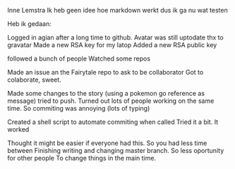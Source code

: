 Inne Lemstra
Ik heb geen idee hoe markdown werkt dus ik ga nu wat testen

Heb ik gedaan:

Logged in agian after a long time to github.
Avatar was still uptodate thx to gravatar
Made a new RSA key for my latop
Added a new RSA public key

followed a bunch of people
Watched some repos

Made an issue an the Fairytale repo to ask to be collaborator
Got to colaborate, sweet.

Made some changes to the story (using a pokemon go reference as message)
tried to push. Turned out lots of people working on the same time.
So commiting was annoying (lots of typing)

Created a shell script to automate commiting when called
Tried it a bit. It worked

Thought it might be easier if everyone had this. So you had less time between
Finishing writing and changing master branch. So less oportunity for other people
To change things in the main time.









